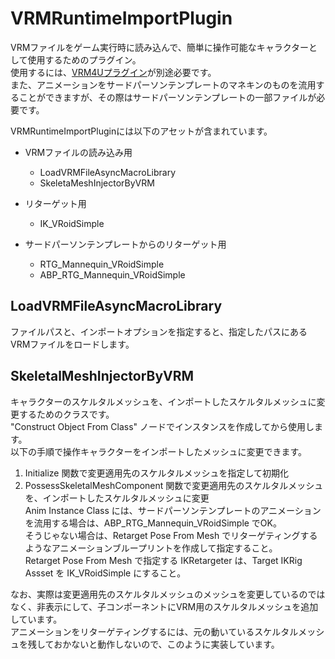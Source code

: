 # VRMRuntimeImportPlugin

VRMファイルをゲーム実行時に読み込んで、簡単に操作可能なキャラクターとして使用するためのプラグイン。  
使用するには、[VRM4Uプラグイン](https://ruyo.github.io/VRM4U/01_quick-start/)が別途必要です。  
また、アニメーションをサードパーソンテンプレートのマネキンのものを流用することができますが、その際はサードパーソンテンプレートの一部ファイルが必要です。

VRMRuntimeImportPluginには以下のアセットが含まれています。
- VRMファイルの読み込み用
  - LoadVRMFileAsyncMacroLibrary
  - SkeletaMeshInjectorByVRM

- リターゲット用
  - IK_VRoidSimple

- サードパーソンテンプレートからのリターゲット用
  - RTG_Mannequin_VRoidSimple
  - ABP_RTG_Mannequin_VRoidSimple

## LoadVRMFileAsyncMacroLibrary
ファイルパスと、インポートオプションを指定すると、指定したパスにあるVRMファイルをロードします。

## SkeletalMeshInjectorByVRM
キャラクターのスケルタルメッシュを、インポートしたスケルタルメッシュに変更するためのクラスです。  
"Construct Object From Class" ノードでインスタンスを作成してから使用します。  
以下の手順で操作キャラクターをインポートしたメッシュに変更できます。
1. Initialize 関数で変更適用先のスケルタルメッシュを指定して初期化
2. PossessSkeletalMeshComponent 関数で変更適用先のスケルタルメッシュを、インポートしたスケルタルメッシュに変更  
   Anim Instance Class には、サードパーソンテンプレートのアニメーションを流用する場合は、ABP_RTG_Mannequin_VRoidSimple でOK。  
   そうじゃない場合は、Retarget Pose From Mesh でリターゲティングするようなアニメーションブループリントを作成して指定すること。  
   Retarget Pose From Mesh で指定する IKRetargeter は、Target IKRig Assset を IK_VRoidSimple にすること。

なお、実際は変更適用先のスケルタルメッシュのメッシュを変更しているのではなく、非表示にして、子コンポーネントにVRM用のスケルタルメッシュを追加しています。  
アニメーションをリターゲティングするには、元の動いているスケルタルメッシュを残しておかないと動作しないので、このように実装しています。
